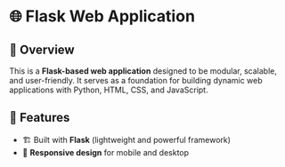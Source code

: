 # 🌐 Flask Web Application  

## 🚀 Overview  
This is a **Flask-based web application** designed to be modular, scalable, and user-friendly. It serves as a foundation for building dynamic web applications with Python, HTML, CSS, and JavaScript.  

## 🔧 Features  
- 🏗️ Built with **Flask** (lightweight and powerful framework)  
- 🎨 **Responsive design** for mobile and desktop
